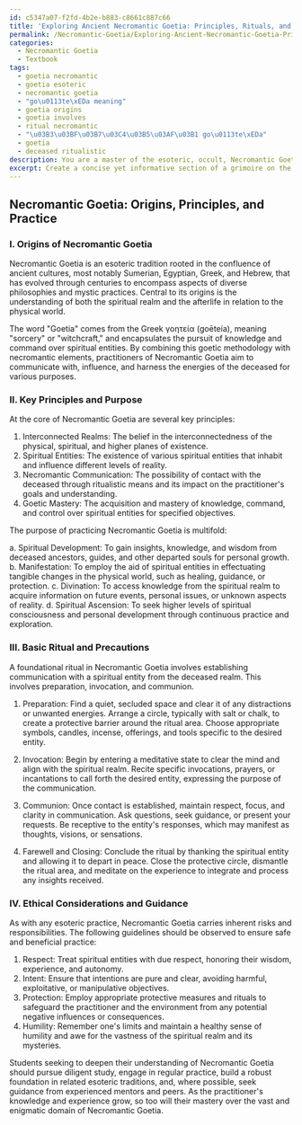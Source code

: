```yaml
---
id: c5347a07-f2fd-4b2e-b883-c8661c887c66
title: 'Exploring Ancient Necromantic Goetia: Principles, Rituals, and Ethics'
permalink: /Necromantic-Goetia/Exploring-Ancient-Necromantic-Goetia-Principles-Rituals-and-Ethics/
categories:
  - Necromantic Goetia
  - Textbook
tags:
  - goetia necromantic
  - goetia esoteric
  - necromantic goetia
  - "go\u0113te\xEDa meaning"
  - goetia origins
  - goetia involves
  - ritual necromantic
  - "\u03B3\u03BF\u03B7\u03C4\u03B5\u03AF\u03B1 go\u0113te\xEDa"
  - goetia
  - deceased ritualistic
description: You are a master of the esoteric, occult, Necromantic Goetia and education, you have written many textbooks on the subject in ways that provide students with rich and deep understanding of the subject. You are being asked to write textbook-like sections on a topic and you do it with full context, explainability, and reliability in accuracy to the true facts of the topic at hand, in a textbook style that a student would easily be able to learn from, in a rich, engaging, and contextual way. Always include relevant context (such as formulas and history), related concepts, and in a way that someone can gain deep insights from.
excerpt: Create a concise yet informative section of a grimoire on the topic of Necromantic Goetia, focused on its origins, key principles, purpose, and a description of a basic ritual or practice. Include any necessary precautions, ethical considerations, and guidance for students seeking to deepen their understanding of this esoteric domain.
---
```


## Necromantic Goetia: Origins, Principles, and Practice

### I. Origins of Necromantic Goetia

Necromantic Goetia is an esoteric tradition rooted in the confluence of ancient cultures, most notably Sumerian, Egyptian, Greek, and Hebrew, that has evolved through centuries to encompass aspects of diverse philosophies and mystic practices. Central to its origins is the understanding of both the spiritual realm and the afterlife in relation to the physical world.

The word "Goetia" comes from the Greek γοητεία (goēteía), meaning "sorcery" or "witchcraft," and encapsulates the pursuit of knowledge and command over spiritual entities. By combining this goetic methodology with necromantic elements, practitioners of Necromantic Goetia aim to communicate with, influence, and harness the energies of the deceased for various purposes.

### II. Key Principles and Purpose

At the core of Necromantic Goetia are several key principles:

1. Interconnected Realms: The belief in the interconnectedness of the physical, spiritual, and higher planes of existence.
2. Spiritual Entities: The existence of various spiritual entities that inhabit and influence different levels of reality.
3. Necromantic Communication: The possibility of contact with the deceased through ritualistic means and its impact on the practitioner's goals and understanding.
4. Goetic Mastery: The acquisition and mastery of knowledge, command, and control over spiritual entities for specified objectives.

The purpose of practicing Necromantic Goetia is multifold:

a. Spiritual Development: To gain insights, knowledge, and wisdom from deceased ancestors, guides, and other departed souls for personal growth.
b. Manifestation: To employ the aid of spiritual entities in effectuating tangible changes in the physical world, such as healing, guidance, or protection.
c. Divination: To access knowledge from the spiritual realm to acquire information on future events, personal issues, or unknown aspects of reality.
d. Spiritual Ascension: To seek higher levels of spiritual consciousness and personal development through continuous practice and exploration.

### III. Basic Ritual and Precautions

A foundational ritual in Necromantic Goetia involves establishing communication with a spiritual entity from the deceased realm. This involves preparation, invocation, and communion.

1. Preparation: Find a quiet, secluded space and clear it of any distractions or unwanted energies. Arrange a circle, typically with salt or chalk, to create a protective barrier around the ritual area. Choose appropriate symbols, candles, incense, offerings, and tools specific to the desired entity.

2. Invocation: Begin by entering a meditative state to clear the mind and align with the spiritual realm. Recite specific invocations, prayers, or incantations to call forth the desired entity, expressing the purpose of the communication.

3. Communion: Once contact is established, maintain respect, focus, and clarity in communication. Ask questions, seek guidance, or present your requests. Be receptive to the entity's responses, which may manifest as thoughts, visions, or sensations.

4. Farewell and Closing: Conclude the ritual by thanking the spiritual entity and allowing it to depart in peace. Close the protective circle, dismantle the ritual area, and meditate on the experience to integrate and process any insights received.

### IV. Ethical Considerations and Guidance

As with any esoteric practice, Necromantic Goetia carries inherent risks and responsibilities. The following guidelines should be observed to ensure safe and beneficial practice:

1. Respect: Treat spiritual entities with due respect, honoring their wisdom, experience, and autonomy.
2. Intent: Ensure that intentions are pure and clear, avoiding harmful, exploitative, or manipulative objectives.
3. Protection: Employ appropriate protective measures and rituals to safeguard the practitioner and the environment from any potential negative influences or consequences.
4. Humility: Remember one's limits and maintain a healthy sense of humility and awe for the vastness of the spiritual realm and its mysteries.

Students seeking to deepen their understanding of Necromantic Goetia should pursue diligent study, engage in regular practice, build a robust foundation in related esoteric traditions, and, where possible, seek guidance from experienced mentors and peers. As the practitioner's knowledge and experience grow, so too will their mastery over the vast and enigmatic domain of Necromantic Goetia.

